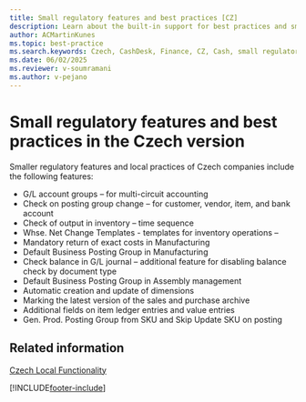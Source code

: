 ```yaml
---
title: Small regulatory features and best practices [CZ]
description: Learn about the built-in support for best practices and small regulatory features in the Czech version of Business Central.
author: ACMartinKunes
ms.topic: best-practice
ms.search.keywords: Czech, CashDesk, Finance, CZ, Cash, small regulatory features, best practices, Czech version
ms.date: 06/02/2025
ms.reviewer: v-soumramani
ms.author: v-pejano
---
```


# Small regulatory features and best practices in the Czech version

Smaller regulatory features and local practices of Czech companies include the following features:

- G/L account groups – for multi-circuit accounting
- Check on posting group change – for customer, vendor, item, and bank account
- Check of output in inventory – time sequence
- Whse. Net Change Templates - templates for inventory operations –
- Mandatory return of exact costs in Manufacturing
- Default Business Posting Group in Manufacturing
- Check balance in G/L journal – additional feature for disabling balance check by document type
- Default Business Posting Group in Assembly management
- Automatic creation and update of dimensions
- Marking the latest version of the sales and purchase archive
- Additional fields on item ledger entries and value entries
- Gen. Prod. Posting Group from SKU and Skip Update SKU on posting

## Related information

[Czech Local Functionality](czech-local-functionality.md)  

[!INCLUDE[footer-include](../../includes/footer-banner.md)]
